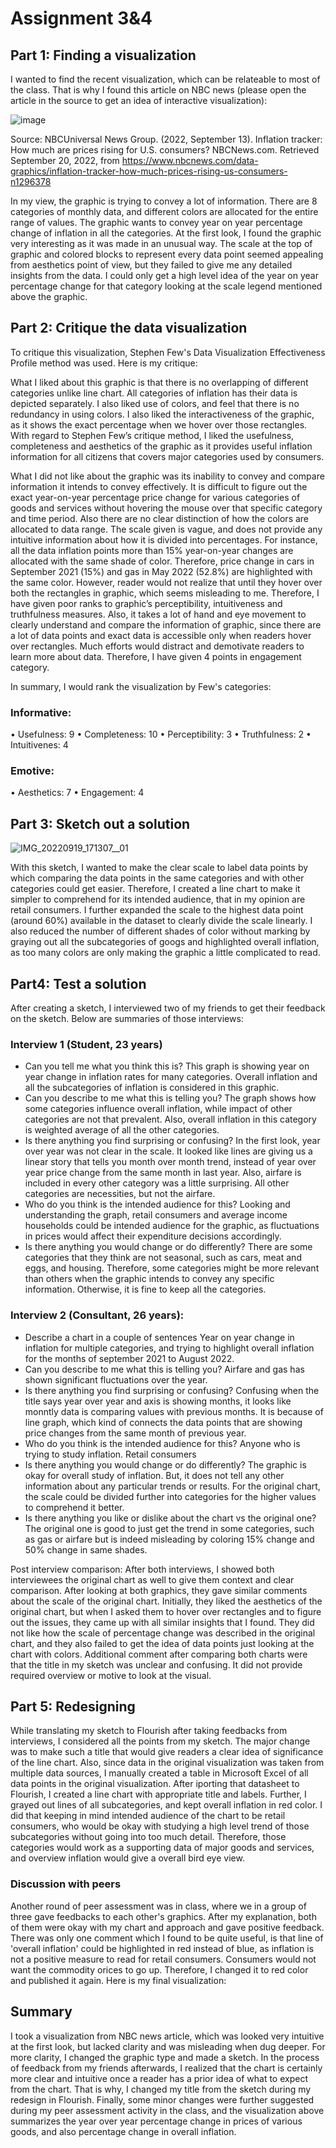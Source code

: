 # Assignment 3&4

## Part 1: Finding a visualization

I wanted to find the recent visualization, which can be relateable to most of the class. That is why I found this article on NBC news (please open the article in the source to get an idea of interactive visualization): 

![image](https://user-images.githubusercontent.com/113068886/191321538-3a7cb234-cb4b-4bbf-a063-9ea90578e5c5.png)

Source: NBCUniversal News Group. (2022, September 13). Inflation tracker: How much are prices rising for U.S. consumers? NBCNews.com. Retrieved September 20, 2022, from https://www.nbcnews.com/data-graphics/inflation-tracker-how-much-prices-rising-us-consumers-n1296378  

In my view, the graphic is trying to convey a lot of information. There are 8 categories of monthly data, and different colors are allocated for the entire range of values. The graphic wants to convey year on year percentage change of inflation in all the categories. At the first look, I found the graphic very interesting as it was made in an unusual way. The scale at the top of graphic and colored blocks to represent every data point seemed appealing from aesthetics point of view, but they failed to give me any detailed insights from the data. I could only get a high level idea of the year on year percentage change for that category looking at the scale legend mentioned above the graphic.

## Part 2: Critique the data visualization

To critique this visualization, Stephen Few's Data Visualization Effectiveness Profile method was used. Here is my critique:

What I liked about this graphic is that there is no overlapping of different categories unlike line chart. All categories of inflation has their data is depicted separately. I also liked use of colors, and feel that there is no redundancy in using colors. I also liked the interactiveness of the graphic, as it shows the exact percentage when we hover over those rectangles. With regard to Stephen Few’s critique method, I liked the usefulness, completeness and aesthetics of the graphic as it provides useful inflation information for all citizens that covers major categories used by consumers. 

What I did not like about the graphic was its inability to convey and compare information it intends to convey effectively. It is difficult to figure out the exact year-on-year percentage price change for various categories of goods and services without hovering the mouse over that specific category and time period. Also there are no clear distinction of how the colors are allocated to data range. The scale given is vague, and does not provide any intuitive information about how it is divided into percentages. For instance, all the data inflation points more than 15% year-on-year changes are allocated with the same shade of color. Therefore, price change in cars in September 2021 (15%) and gas in May 2022 (52.8%) are highlighted with the same color. However, reader would not realize that until they hover over both the rectangles in graphic, which seems misleading to me. Therefore, I have given poor ranks to graphic’s perceptibility, intuitiveness and truthfulness measures. Also, it takes a lot of hand and eye movement to clearly understand and compare the information of graphic, since there are a lot of data points and exact data is accessible only when readers hover over rectangles. Much efforts would distract and demotivate readers to learn more about data. Therefore, I have given 4 points in engagement category.

In summary, I would rank the visualization by Few's categories: 

### Informative:

• Usefulness: 9
• Completeness: 10
• Perceptibility: 3
• Truthfulness: 2
• Intuitivenes: 4

### Emotive:

• Aesthetics: 7
• Engagement: 4

## Part 3: Sketch out a solution

![IMG_20220919_171307__01](https://user-images.githubusercontent.com/113068886/191329011-3f993cb9-4933-4445-8c34-2d81ea079af4.jpg)

With this sketch, I wanted to make the clear scale to label data points by which comparing the data points in the same categories and with other categories could get easier. Therefore, I created a line chart to make it simpler to comprehend  for its intended audience, that in my opinion are retail consumers. I further expanded the scale to the highest data point (around 60%) available in the dataset to clearly divide the scale linearly. I also reduced the number of different shades of color without marking by graying out all the subcategories of googs and highlighted overall inflation, as too many colors are only making the graphic a little complicated to read.

## Part4: Test a solution

After creating a sketch, I interviewed two of my friends to get their feedback on the sketch. Below are summaries of those interviews: 

### Interview 1 (Student, 23 years)
- Can you tell me what you think this is?
This graph is showing year on year change in inflation rates for many categories. Overall inflation and all the subcategories of inflation is considered in this graphic.
- Can you describe to me what this is telling you?
The graph shows how some categories influence overall inflation, while impact of other categories are not that prevalent. Also, overall inflation in this category is weighted average of all the other categories.
- Is there anything you find surprising or confusing?
In the first look, year over year was not clear in the scale. It looked like lines are giving us a linear story that tells you month over month trend, instead of year over year price change from the same month in last year.  Also, airfare is included in every other category was a little surprising. All other categories are necessities, but not the airfare.
- Who do you think is the intended audience for this?
Looking and understanding the graph, retail consumers and average income households could be intended audience for the graphic, as fluctuations in prices would affect their expenditure decisions accordingly.
- Is there anything you would change or do differently?
There are some categories that they think are not seasonal, such as cars, meat and eggs, and housing. Therefore, some categories might be more relevant than others when the graphic intends to convey any specific information. Otherwise, it is fine to keep all the categories.

### Interview 2 (Consultant, 26 years):
 
- Describe a chart in a couple of sentences
Year on year change in inflation for multiple categories, and trying to highlight overall inflation for the months of september 2021 to August 2022. 
- Can you describe to me what this is telling you?
Airfare and gas has shown significant fluctuations over the year.
- Is there anything you find surprising or confusing?
Confusing when the title says year over year and axis is showing months, it looks like monntly data is comparing values with previous months. It is because of line graph, which kind of connects the data points that are showing price changes from the same month of previous year.
- Who do you think is the intended audience for this?
Anyone who is trying to study inflation. Retail consumers
- Is there anything you would change or do differently? 
The graphic is okay for overall study of inflation. But, it does not tell any other information about any particular trends or results. 
For the original chart, the scale could be divided further into categories for the higher values to comprehend it better.
- Is there anything you like or dislike about the chart vs the original one?
The original one is good to just get the trend in some categories, such as gas or airfare but is indeed misleading by coloring 15% change and 50% change in same shades. 
 
Post interview comparison:
After both interviews, I showed both interviewees the original chart as well to give them context and clear comparison. After looking at both graphics, they gave similar comments about the scale of the original chart. Initially, they liked the aesthetics of the original chart, but when I asked them to hover over rectangles and to figure out the issues, they came up with all similar insights that I found. They did not like how the scale of percentage change was described in the original chart, and they also failed to get the idea of data points just looking at the chart with colors. 
Additional comment after comparing both charts were that the title in my sketch was unclear and confusing. It did not provide required overview or motive to look at the visual. 

## Part 5: Redesigning 

While translating my sketch to Flourish after taking feedbacks from interviews, I considered all the points from my sketch. The major change was to make such a title that would give readers a clear idea of significance of the line chart. Also, since data in the original visualization was taken from multiple data sources, I manually created a table in Microsoft Excel of all data points in the original visualization. After iporting that datasheet to Flourish, I created a line chart with appropriate title and labels. Further, I grayed out lines of all subcategories, and kept overall inflation in red color. I did that keeping in mind intended audience of the chart to be retail consumers, who would be okay with studying a high level trend of those subcategories without going into too much detail. Therefore, those categories would work as a supporting data of major goods and services, and overview inflation would give a overall bird eye view.

### Discussion with peers

Another round of peer assessment was in class, where we in a group of three gave feedbacks to each other's graphics. After my explanation, both of them were okay with my chart and approach and gave positive feedback. There was only one comment which I found to be quite useful, is that line of 'overall inflation' could be highlighted in red instead of blue, as inflation is not a positive measure to read for retail consumers. Consumers would not want the commodity orices to go up. Therefore, I changed it to red color and published it again. Here is my final visualization:

<div class="flourish-embed flourish-chart" data-src="visualisation/11228376"><script src="https://public.flourish.studio/resources/embed.js"></script></div>

## Summary

I took a visualization from NBC news article, which was looked very intuitive at the first look, but lacked clarity and was misleading when dug deeper. For more clarity, I changed the graphic type and made a sketch. In the process of feedback from my friends afterwards, I realized that the chart is certainly more clear and intuitive once a reader has a prior idea of what to expect from the chart. That is why, I changed my title from the sketch during my redesign in Flourish. Finally, some minor changes were further suggested during my peer assessment activity in the class, and the visualization above summarizes the year over year percentage change in prices of various goods, and also percentage change in overall inflation.

